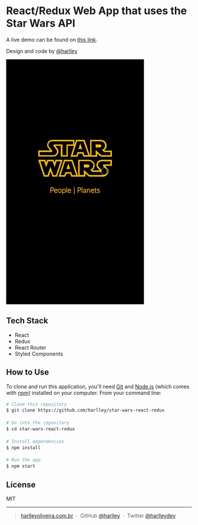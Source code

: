 # React/Redux Web App that uses the Star Wars API

A live demo can be found on [this link](https://codesandbox.io/s/github/harlley/grocerylist-react/tree/master/). 

Design and code by [@harlley](https://github.com/harlley)

![screenshot](star-wars.gif)

## Tech Stack

* React
* Redux
* React Router
* Styled Components

## How to Use

To clone and run this application, you'll need [Git](https://git-scm.com) and [Node.js](https://nodejs.org/en/download/) (which comes with [npm](http://npmjs.com)) installed on your computer. From your command line:

```bash
# Clone this repository
$ git clone https://github.com/harlley/star-wars-react-redux

# Go into the repository
$ cd star-wars-react-redux

# Install dependencies
$ npm install

# Run the app
$ npm start
```

## License

MIT

---

> [harlleyoliveira.com.br](http://harlleyoliveira.com.br) &nbsp;&middot;&nbsp;
> GitHub [@harlley](https://github.com/harlley) &nbsp;&middot;&nbsp;
> Twitter [@harlleydev](https://twitter.com/harlleydev)

